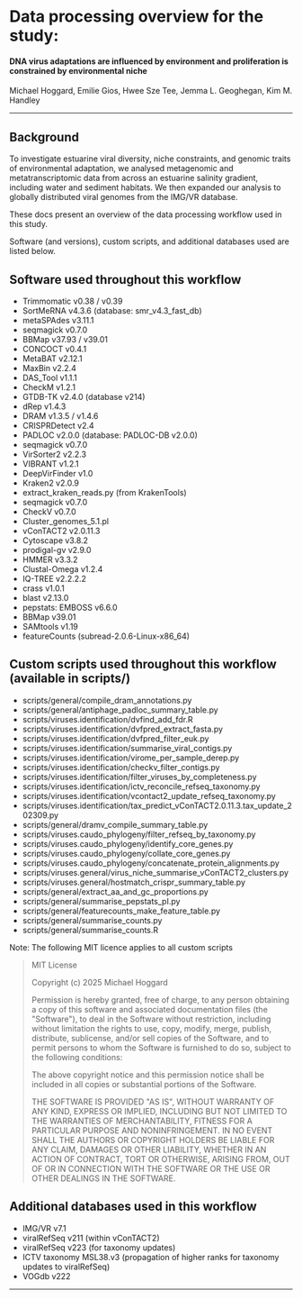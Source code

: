 # Data processing overview for the study: 

#### DNA virus adaptations are influenced by environment and proliferation is constrained by environmental niche  

Michael Hoggard, Emilie Gios, Hwee Sze Tee, Jemma L. Geoghegan, Kim M. Handley

----

## Background

To investigate estuarine viral diversity, niche constraints, and genomic traits of environmental adaptation, we analysed metagenomic and metatranscriptomic data from across an estuarine salinity gradient, including water and sediment habitats. We then expanded our analysis to globally distributed viral genomes from the IMG/VR database. 

These docs present an overview of the data processing workflow used in this study.

Software (and versions), custom scripts, and additional databases used are listed below.

## Software used throughout this workflow

- Trimmomatic v0.38 / v0.39
- SortMeRNA v4.3.6 (database: smr_v4.3_fast_db)
- metaSPAdes v3.11.1
- seqmagick v0.7.0
- BBMap v37.93 / v39.01
- CONCOCT v0.4.1
- MetaBAT v2.12.1
- MaxBin v2.2.4
- DAS_Tool v1.1.1
- CheckM v1.2.1
- GTDB-TK v2.4.0 (database v214)
- dRep v1.4.3
- DRAM v1.3.5 / v1.4.6
- CRISPRDetect v2.4
- PADLOC v2.0.0 (database: PADLOC-DB v2.0.0)
- seqmagick v0.7.0
- VirSorter2 v2.2.3
- VIBRANT v1.2.1
- DeepVirFinder v1.0
- Kraken2 v2.0.9
- extract_kraken_reads.py (from KrakenTools)
- seqmagick v0.7.0
- CheckV v0.7.0
- Cluster_genomes_5.1.pl
- vConTACT2 v2.0.11.3
- Cytoscape v3.8.2
- prodigal-gv v2.9.0
- HMMER v3.3.2
- Clustal-Omega v1.2.4
- IQ-TREE v2.2.2.2
- crass v1.0.1
- blast v2.13.0
- pepstats: EMBOSS v6.6.0
- BBMap v39.01
- SAMtools v1.19
- featureCounts (subread-2.0.6-Linux-x86_64)

## Custom scripts used throughout this workflow (available in scripts/)

- scripts/general/compile_dram_annotations.py
- scripts/general/antiphage_padloc_summary_table.py
- scripts/viruses.identification/dvfind_add_fdr.R
- scripts/viruses.identification/dvfpred_extract_fasta.py
- scripts/viruses.identification/dvfpred_filter_euk.py
- scripts/viruses.identification/summarise_viral_contigs.py
- scripts/viruses.identification/virome_per_sample_derep.py
- scripts/viruses.identification/checkv_filter_contigs.py
- scripts/viruses.identification/filter_viruses_by_completeness.py
- scripts/viruses.identification/ictv_reconcile_refseq_taxonomy.py
- scripts/viruses.identification/vcontact2_update_refseq_taxonomy.py 
- scripts/viruses.identification/tax_predict_vConTACT2.0.11.3.tax_update_202309.py
- scripts/general/dramv_compile_summary_table.py
- scripts/viruses.caudo_phylogeny/filter_refseq_by_taxonomy.py
- scripts/viruses.caudo_phylogeny/identify_core_genes.py
- scripts/viruses.caudo_phylogeny/collate_core_genes.py
- scripts/viruses.caudo_phylogeny/concatenate_protein_alignments.py
- scripts/viruses.general/virus_niche_summarise_vConTACT2_clusters.py
- scripts/viruses.general/hostmatch_crispr_summary_table.py
- scripts/general/extract_aa_and_gc_proportions.py
- scripts/general/summarise_pepstats_pI.py
- scripts/general/featurecounts_make_feature_table.py
- scripts/general/summarise_counts.py
- scripts/general/summarise_counts.R

Note: The following MIT licence applies to all custom scripts

> MIT License
> 
> Copyright (c) 2025 Michael Hoggard
> 
> Permission is hereby granted, free of charge, to any person obtaining a copy of this software and associated documentation files (the "Software"), to deal in the Software without restriction, including without limitation the rights to use, copy, modify, merge, publish, distribute, sublicense, and/or sell copies of the Software, and to permit persons to whom the Software is furnished to do so, subject to the following conditions:
> 
> The above copyright notice and this permission notice shall be included in all copies or substantial portions of the Software.
> 
> THE SOFTWARE IS PROVIDED "AS IS", WITHOUT WARRANTY OF ANY KIND, EXPRESS OR IMPLIED, INCLUDING BUT NOT LIMITED TO THE WARRANTIES OF MERCHANTABILITY, FITNESS FOR A PARTICULAR PURPOSE AND NONINFRINGEMENT. IN NO EVENT SHALL THE AUTHORS OR COPYRIGHT HOLDERS BE LIABLE FOR ANY CLAIM, DAMAGES OR OTHER LIABILITY, WHETHER IN AN ACTION OF CONTRACT, TORT OR OTHERWISE, ARISING FROM, OUT OF OR IN CONNECTION WITH THE SOFTWARE OR THE USE OR OTHER DEALINGS IN THE SOFTWARE.

## Additional databases used in this workflow

- IMG/VR v7.1
- viralRefSeq v211 (within vConTACT2)
- viralRefSeq v223 (for taxonomy updates)
- ICTV taxonomy MSL38.v3 (propagation of higher ranks for taxonomy updates to viralRefSeq)
- VOGdb v222

----